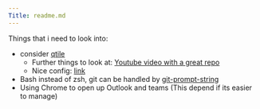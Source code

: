 ```yaml
---
Title: readme.md
---
```


Things that i need to look into:

- consider [qtile](https://github.com/Darkkal44/Cozytile/blob/main/.config/qtile/config.py)
  - Further things to look at: [Youtube video with a great repo](https://www.youtube.com/watch?v=-FpPwicjTKU)
  - Nice config: [link](https://old.reddit.com/r/unixporn/comments/1akyjoh/qtile_ive_finally_found_what_i_was_looking_for/)
- Bash instead of zsh, git can be handled by [git-prompt-string](https://old.reddit.com/r/neovim/comments/1c95jer/gitpromptstringlualinenvim_add_gitpromptstring_to/)
- Using Chrome to open up Outlook and teams (This depend if its easier to manage)


